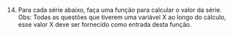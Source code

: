 14. Para cada série abaixo, faça uma função para calcular o valor da série. Obs: Todas as questões que tiverem uma variável X ao longo do cálculo, esse valor X deve ser fornecido como entrada desta função.
